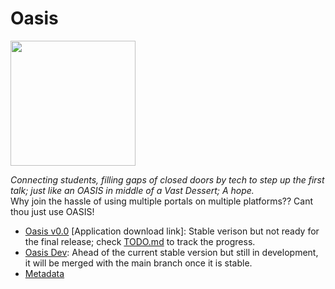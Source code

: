 # Oasis
<img src="https://github.com/Hyouteki/Oasis/assets/108231924/fe059395-ba68-4619-bf00-6d032c850194"  width="200" height="200">

_Connecting students, filling gaps of closed doors by tech to step up the first talk; just like an OASIS in middle of a Vast Dessert; A hope._<br>
Why join the hassle of using multiple portals on multiple platforms?? Cant thou just use OASIS!

- [Oasis v0.0](https://github.com/Hyouteki/Oasis/blob/main/Oasis.apk) [Application download link]: Stable verison but not ready for the final release; check [TODO.md](https://github.com/Hyouteki/Oasis/blob/main/TODO.md) to track the progress.
- [Oasis Dev](https://github.com/Hyouteki/Oasis/tree/master): Ahead of the current stable version but still in development, it will be merged with the main branch once it is stable.
- [Metadata](https://github.com/Hyouteki/Oasis/blob/main/output-metadata.json)
